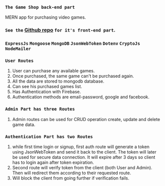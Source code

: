 ### `The Game Shop back-end part`
MERN app for purchasing video games.

### `See the` [Github repo](https://github.com/UpekkaChakma/the-game-shop-client) `for it's front-end part`.

### `ExpressJs` `Mongoose` `MongoDB` `JsonWebToken` `Dotenv` `CryptoJs` `NodeMailer`

### `User Routes`
1. User can purchase any available games.
2. Once purchased, the same game can't be purchased again.
3. All the data are stored to mongodb database.
4. Can see his purchased games list.
5. Has Authentication with Firebase.
6. Authentication methods are email-password, google and facebook. 

### `Admin Part has three Routes`
1. Admin routes can be used for CRUD operation create, update and delete game data.

### `Authentication Part has two Routes`
1. while first time login or signup, first auth route will generate a token using JsonWebToken and send it back to the client. The token will later be used for secure data connection. It will expire after 3 days so client has to login again after token expiration.
2. Second route will verify token from the client (both User and Admin). Then will redirect them according to their requested route.
3. Will block the client from going further if verification fails.
